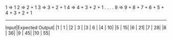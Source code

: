 1 => 1 
2 => 2 + 1
3 => 3 + 2 + 1
4 => 4 + 3 + 2 + 1
.
.
.
.
9 => 9 + 8 + 7 + 6 + 5 + 4 + 3 + 2 + 1

--------------------------------------------

Input|Expected Output|
|1    |  1 |
|2    |  3 |
|3    |  6 |
|4    |  10|
|5    |  15|
|6    |  21|
|7    |  28|
|8    |  36|
|9    |  45|
|10   |  55|


